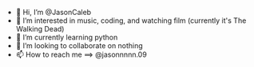 - 👋 Hi, I’m @JasonCaleb
- 👀 I’m interested in music, coding, and watching film (currently it's The Walking Dead)
- 🌱 I’m currently learning python
- 💞️ I’m looking to collaborate on nothing
- 📫 How to reach me ==> @jasonnnnn.09

<!---
JasonCaleb/JasonCaleb is a ✨ special ✨ repository because its `README.md` (this file) appears on your GitHub profile.
You can click the Preview link to take a look at your changes.
--->
